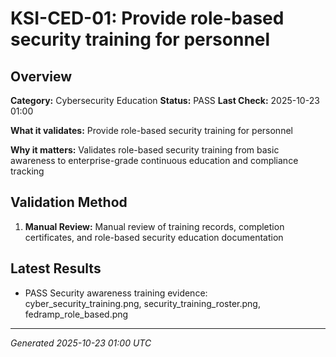 # KSI-CED-01: Provide role-based security training for personnel

## Overview

**Category:** Cybersecurity Education
**Status:** PASS
**Last Check:** 2025-10-23 01:00

**What it validates:** Provide role-based security training for personnel

**Why it matters:** Validates role-based security training from basic awareness to enterprise-grade continuous education and compliance tracking

## Validation Method

1. **Manual Review:** Manual review of training records, completion certificates, and role-based security education documentation

## Latest Results

- PASS Security awareness training evidence: cyber_security_training.png, security_training_roster.png, fedramp_role_based.png

---
*Generated 2025-10-23 01:00 UTC*
